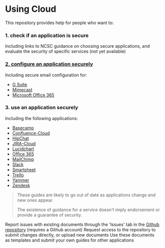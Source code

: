 # Using Cloud

This repository provides help for people who want to:

### 1. check if an application is secure
Including links to NCSC guidance on choosing secure applications, and evaluate the security of specific services (not yet available)

### [2. configure an application securely](help-for-technology-people)
Including secure email configuration for:
* [G Suite](help-for-technology-people/Set-up-government-email-services-securely/G-Suite.md)
* [Mimecast](help-for-technology-people/Set-up-government-email-services-securely/Mimecast.md)
* [Microsoft Office 365](help-for-technology-people/Set-up-government-email-services-securely/Office-365.md)

### 3. use an application securely
Including the following applications:
* [Basecamp](help-for-end-users/Basecamp/Using-Basecamp-securely)
* [Confluence-Cloud](help-for-end-users/Confluence-Cloud/Using-Confluence-Cloud-securely)
* [HipChat](help-for-end-users/HipChat/Using-HipChat-securely)
* [JIRA-Cloud](help-for-end-users/JIRA-Cloud/Using-JIRA-Cloud-securely)
* [Lucidchart](help-for-end-users/Lucidchart/Using-Lucidchart-securely)
* [Office 365](help-for-end-users/Office365/Using-Office-365-securely)
* [MailChimp](help-for-end-users/MailChimp/Using-MailChimp-securely)
* [Slack](help-for-end-users/Slack/Using-Slack-securely)
* [Smartsheet](help-for-end-users/Smartsheet/Using-Smartsheet-securely)
* [Trello](help-for-end-users/Trello/Using-Trello-securely)
* [Yammer](help-for-end-users/Yammer/Using-Yammer-securely)
* [Zendesk](help-for-end-users/Zendesk/Using-Zendesk-securely)

> These guides are likely to go out of date as applications change and new ones appear.
>
> The existence of guidance for a service doesn't imply endorsement or provide a guarantee of security.

Report issues with existing documents through the 'Issues' tab in the [Github repository](https://github.com/alphagov/using-cloud) (requires a Github account)
Request access to the repository to submit changes directly, or upload new documents
Use these documents as templates and submit your own guides for other applications
